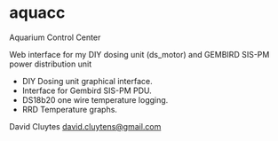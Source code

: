 aquacc
======

Aquarium Control Center

Web interface for my DIY dosing unit (ds_motor) and GEMBIRD SIS-PM power distribution unit

- DIY Dosing unit graphical interface.
- Interface for Gembird SIS-PM PDU. 
- DS18b20 one wire temperature logging.
- RRD Temperature graphs.

David Cluytes <david.cluytens@gmail.com>
